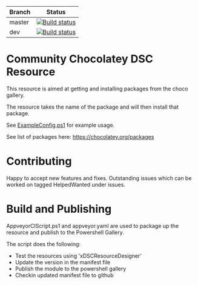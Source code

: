 | Branch        | Status        |
| ------------- | ------------- |
| master        | [![Build status](https://ci.appveyor.com/api/projects/status/qma3jnh23w5vjt46/branch/master?svg=true&passingText=master%20-%20OK&pendingText=master%20-%20PENDING&failingText=master%20-%20FAILED)](https://ci.appveyor.com/project/LawrenceGripper/cchoco/branch/master) |
| dev           | [![Build status](https://ci.appveyor.com/api/projects/status/qma3jnh23w5vjt46/branch/development?svg=true&passingText=development%20-%20OK&pendingText=development%20-%20PENDING&failingText=development%20-%20FAILED)](https://ci.appveyor.com/project/LawrenceGripper/cchoco/branch/development) |

Community Chocolatey DSC Resource
=============================

This resource is aimed at getting and installing packages from the choco gallery.

The resource takes the name of the package and will then install that package. 

See [ExampleConfig.ps1](ExampleConfig.ps1) for example usage.

See list of packages here: https://chocolatey.org/packages

Contributing
=============================

Happy to accept new features and fixes. Outstanding issues which can be worked on tagged HelpedWanted under issues. 

Build and Publishing 
============================

AppveyorCIScript.ps1 and appveyor.yaml are used to package up the resource and publish to the Powershell Gallery. 

The script does the following:
- Test the resources using 'xDSCResourceDesigner'
- Update the version in the manifest file
- Publish the module to the powershell gallery
- Checkin updated manifest file to github